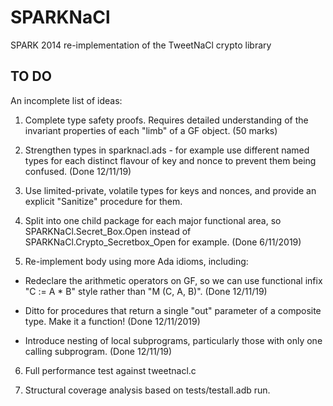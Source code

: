# SPARKNaCl
SPARK 2014 re-implementation of the TweetNaCl crypto library

## TO DO

An incomplete list of ideas:

1. Complete type safety proofs. Requires detailed understanding of the invariant properties of each "limb" of a GF object. (50 marks)

2. Strengthen types in sparknacl.ads - for example use different named types for each distinct flavour of key and nonce to prevent them being confused. (Done 12/11/19)

3. Use limited-private, volatile types for keys and nonces, and provide an explicit "Sanitize" procedure for them.

4. Split into one child package for each major functional area, so SPARKNaCl.Secret_Box.Open instead of SPARKNaCl.Crypto_Secretbox_Open for example. (Done 6/11/2019)

5. Re-implement body using more Ada idioms, including:
  - Redeclare the arithmetic operators on GF, so we can use functional infix "C := A * B" style rather than "M (C, A, B)". (Done 12/11/19)

  - Ditto for procedures that return a single "out" parameter of a composite type. Make it a function! (Done 12/11/2019)

  - Introduce nesting of local subprograms, particularly those with only one calling subprogram. (Done 12/11/19)

6. Full performance test against tweetnacl.c

7. Structural coverage analysis based on tests/testall.adb run.
